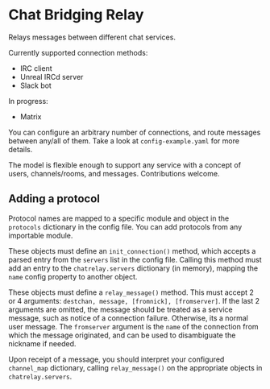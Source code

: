 # Chat Bridging Relay

Relays messages between different chat services.

Currently supported connection methods:
* IRC client
* Unreal IRCd server
* Slack bot

In progress:
* Matrix

You can configure an arbitrary number of connections, and route messages
between any/all of them. Take a look at `config-example.yaml` for more details.

The model is flexible enough to support any service with a concept of users,
channels/rooms, and messages. Contributions welcome.

## Adding a protocol

Protocol names are mapped to a specific module and object in the `protocols`
dictionary in the config file. You can add protocols from any importable
module.

These objects must define an `init_connection()` method, which accepts a parsed
entry from the `servers` list in the config file. Calling this method must add
an entry to the `chatrelay.servers` dictionary (in memory), mapping the `name`
config property to another object.

These objects must define a `relay_message()` method. This must accept 2 or 4
arguments: `destchan, message, [fromnick], [fromserver]`. If the last 2
arguments are omitted, the message should be treated as a service message, such
as notice of a connection failure. Otherwise, its a normal user message. The
`fromserver` argument is the `name` of the connection from which the message
originated, and can be used to disambiguate the nickname if needed.

Upon receipt of a message, you should interpret your configured `channel_map`
dictionary, calling `relay_message()` on the appropriate objects in
`chatrelay.servers`.
